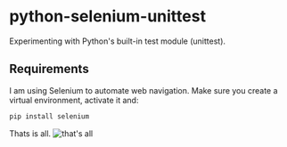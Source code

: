 # python-selenium-unittest
Experimenting with Python's built-in test module (unittest).

## Requirements
I am using Selenium to automate web navigation. Make sure you create a virtual environment, activate it and:
```bash
pip install selenium
```

Thats is all.
![that's all](https://pbs.twimg.com/media/FxbOPxqWIAIKbmp.jpg)
